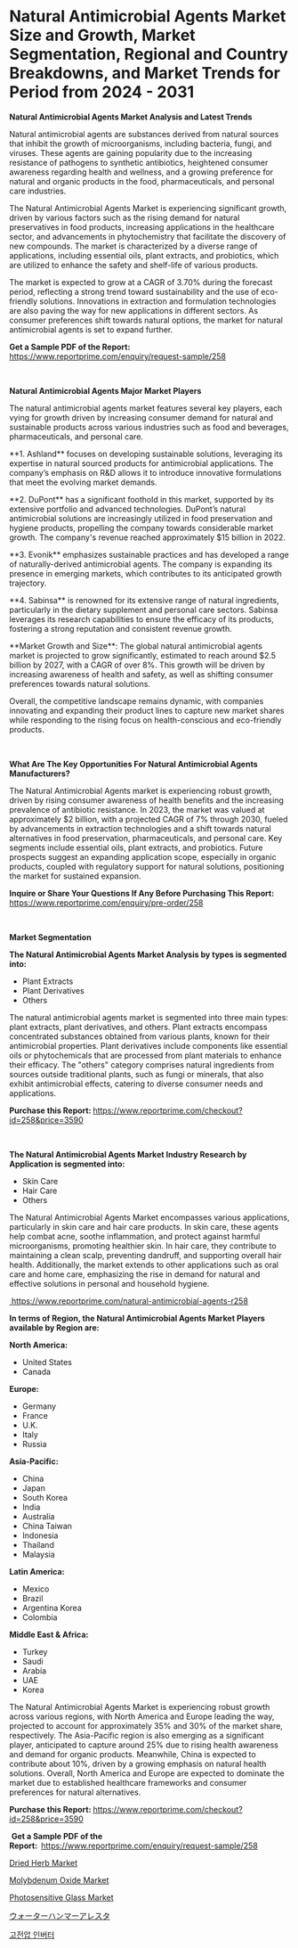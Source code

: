 <p><h1>Natural Antimicrobial Agents Market Size and Growth, Market Segmentation, Regional and Country Breakdowns, and Market Trends for Period from 2024 -  2031</h1></p><p><strong>Natural Antimicrobial Agents Market Analysis and Latest Trends</strong></p>
<p><p>Natural antimicrobial agents are substances derived from natural sources that inhibit the growth of microorganisms, including bacteria, fungi, and viruses. These agents are gaining popularity due to the increasing resistance of pathogens to synthetic antibiotics, heightened consumer awareness regarding health and wellness, and a growing preference for natural and organic products in the food, pharmaceuticals, and personal care industries.</p><p>The Natural Antimicrobial Agents Market is experiencing significant growth, driven by various factors such as the rising demand for natural preservatives in food products, increasing applications in the healthcare sector, and advancements in phytochemistry that facilitate the discovery of new compounds. The market is characterized by a diverse range of applications, including essential oils, plant extracts, and probiotics, which are utilized to enhance the safety and shelf-life of various products. </p><p>The market is expected to grow at a CAGR of 3.70% during the forecast period, reflecting a strong trend toward sustainability and the use of eco-friendly solutions. Innovations in extraction and formulation technologies are also paving the way for new applications in different sectors. As consumer preferences shift towards natural options, the market for natural antimicrobial agents is set to expand further.</p></p>
<p><strong>Get a Sample PDF of the Report:&nbsp;</strong> <a href="https://www.reportprime.com/enquiry/request-sample/258">https://www.reportprime.com/enquiry/request-sample/258</a></p>
<p>&nbsp;</p>
<p><strong>Natural Antimicrobial Agents Major Market Players</strong></p>
<p><p>The natural antimicrobial agents market features several key players, each vying for growth driven by increasing consumer demand for natural and sustainable products across various industries such as food and beverages, pharmaceuticals, and personal care.</p><p>**1. Ashland** focuses on developing sustainable solutions, leveraging its expertise in natural sourced products for antimicrobial applications. The company’s emphasis on R&D allows it to introduce innovative formulations that meet the evolving market demands.</p><p>**2. DuPont** has a significant foothold in this market, supported by its extensive portfolio and advanced technologies. DuPont’s natural antimicrobial solutions are increasingly utilized in food preservation and hygiene products, propelling the company towards considerable market growth. The company's revenue reached approximately $15 billion in 2022.</p><p>**3. Evonik** emphasizes sustainable practices and has developed a range of naturally-derived antimicrobial agents. The company is expanding its presence in emerging markets, which contributes to its anticipated growth trajectory.</p><p>**4. Sabinsa** is renowned for its extensive range of natural ingredients, particularly in the dietary supplement and personal care sectors. Sabinsa leverages its research capabilities to ensure the efficacy of its products, fostering a strong reputation and consistent revenue growth.</p><p>**Market Growth and Size**: The global natural antimicrobial agents market is projected to grow significantly, estimated to reach around $2.5 billion by 2027, with a CAGR of over 8%. This growth will be driven by increasing awareness of health and safety, as well as shifting consumer preferences towards natural solutions.</p><p>Overall, the competitive landscape remains dynamic, with companies innovating and expanding their product lines to capture new market shares while responding to the rising focus on health-conscious and eco-friendly products.</p></p>
<p>&nbsp;</p>
<p><strong>What Are The Key Opportunities For Natural Antimicrobial Agents Manufacturers?</strong></p>
<p><p>The Natural Antimicrobial Agents market is experiencing robust growth, driven by rising consumer awareness of health benefits and the increasing prevalence of antibiotic resistance. In 2023, the market was valued at approximately $2 billion, with a projected CAGR of 7% through 2030, fueled by advancements in extraction technologies and a shift towards natural alternatives in food preservation, pharmaceuticals, and personal care. Key segments include essential oils, plant extracts, and probiotics. Future prospects suggest an expanding application scope, especially in organic products, coupled with regulatory support for natural solutions, positioning the market for sustained expansion.</p></p>
<p><strong>Inquire or Share Your Questions If Any Before Purchasing This Report:</strong> <a href="https://www.reportprime.com/enquiry/pre-order/258">https://www.reportprime.com/enquiry/pre-order/258</a></p>
<p>&nbsp;</p>
<p><strong>Market Segmentation</strong></p>
<p><strong>The Natural Antimicrobial Agents Market Analysis by types is segmented into:</strong></p>
<p><ul><li>Plant Extracts</li><li>Plant Derivatives</li><li>Others</li></ul></p>
<p><p>The natural antimicrobial agents market is segmented into three main types: plant extracts, plant derivatives, and others. Plant extracts encompass concentrated substances obtained from various plants, known for their antimicrobial properties. Plant derivatives include components like essential oils or phytochemicals that are processed from plant materials to enhance their efficacy. The "others" category comprises natural ingredients from sources outside traditional plants, such as fungi or minerals, that also exhibit antimicrobial effects, catering to diverse consumer needs and applications.</p></p>
<p><strong>Purchase this Report:&nbsp;</strong><a href="https://www.reportprime.com/checkout?id=258&price=3590">https://www.reportprime.com/checkout?id=258&price=3590</a></p>
<p>&nbsp;</p>
<p><strong>The Natural Antimicrobial Agents Market Industry Research by Application is segmented into:</strong></p>
<p><ul><li>Skin Care</li><li>Hair Care</li><li>Others</li></ul></p>
<p><p>The Natural Antimicrobial Agents Market encompasses various applications, particularly in skin care and hair care products. In skin care, these agents help combat acne, soothe inflammation, and protect against harmful microorganisms, promoting healthier skin. In hair care, they contribute to maintaining a clean scalp, preventing dandruff, and supporting overall hair health. Additionally, the market extends to other applications such as oral care and home care, emphasizing the rise in demand for natural and effective solutions in personal and household hygiene.</p></p>
<p><a href="https://www.reportprime.com/natural-antimicrobial-agents-r258">&nbsp;https://www.reportprime.com/natural-antimicrobial-agents-r258</a></p>
<p><strong>In terms of Region, the Natural Antimicrobial Agents Market Players available by Region are:</strong></p>
<p>
    <p> <strong> North America: </strong>
        <ul>
            <li>United States</li>
            <li>Canada</li>
        </ul>
        </p> 
    <p> <strong> Europe: </strong>
        <ul>
            <li>Germany</li>
            <li>France</li>
            <li>U.K.</li>
            <li>Italy</li>
            <li>Russia</li>
        </ul>
        </p> 
    <p> <strong> Asia-Pacific: </strong>
        <ul>
            <li>China</li>
            <li>Japan</li>
            <li>South Korea</li>
            <li>India</li>
            <li>Australia</li>
            <li>China Taiwan</li>
            <li>Indonesia</li>
            <li>Thailand</li>
            <li>Malaysia</li>
        </ul>
        </p> 
    <p> <strong> Latin America: </strong>
        <ul>
            <li>Mexico</li>
            <li>Brazil</li>
            <li>Argentina Korea</li>
            <li>Colombia</li>
        </ul>
        </p> 
    <p> <strong> Middle East & Africa: </strong>
        <ul>
            <li>Turkey</li>
            <li>Saudi</li>
            <li>Arabia</li>
            <li>UAE</li>
            <li>Korea</li>
        </ul>
    </p>
    </p>
<p><p>The Natural Antimicrobial Agents Market is experiencing robust growth across various regions, with North America and Europe leading the way, projected to account for approximately 35% and 30% of the market share, respectively. The Asia-Pacific region is also emerging as a significant player, anticipated to capture around 25% due to rising health awareness and demand for organic products. Meanwhile, China is expected to contribute about 10%, driven by a growing emphasis on natural health solutions. Overall, North America and Europe are expected to dominate the market due to established healthcare frameworks and consumer preferences for natural alternatives.</p></p>
<p><strong>Purchase this Report: </strong><a href="https://www.reportprime.com/checkout?id=258&price=3590">https://www.reportprime.com/checkout?id=258&price=3590</a></p>
<p>&nbsp;<strong>Get a Sample PDF of the Report:&nbsp;&nbsp;</strong><a href="https://www.reportprime.com/enquiry/request-sample/258">https://www.reportprime.com/enquiry/request-sample/258</a></p>
<p><strong></strong></p>
<p><p><a href="https://medium.com/@alanpeterson1911/global-perspectives-on-dried-herb-market-trends-challenges-and-forecast-2024-2031-5a7910d67513">Dried Herb Market</a></p><p><a href="https://github.com/pizolina/Market-Research-Report-List-6/blob/main/molybdenum-oxide-market.md">Molybdenum Oxide Market</a></p><p><a href="https://issuu.com/reportprime-2/docs/photosensitive-glass-market-size-20_9fd0d2c8d110af">Photosensitive Glass Market</a></p><p><a href="https://medium.com/@katheleentco/%E6%B0%B4%E3%83%8F%E3%83%B3%E3%83%9E%E3%83%BC%E3%82%A2%E3%83%AC%E3%82%B9%E3%82%BF%E3%83%BC%E5%B8%82%E5%A0%B4%E3%81%AE%E5%8B%95%E5%90%91%E3%82%84%E6%88%90%E9%95%B7%E8%A6%81%E5%9B%A0%E3%82%92%E5%88%86%E6%9E%90%E3%81%97-2024%E5%B9%B4%E3%81%8B%E3%82%892031%E5%B9%B4%E3%81%BE%E3%81%A7%E3%81%AE%E4%BA%88%E6%B8%AC%E3%82%92%E8%A1%8C%E3%81%84%E3%81%BE%E3%81%99-662218a2ed85">ウォーターハンマーアレスタ</a></p><p><a href="https://medium.com/@kacrimipp/%EA%B3%A0%EC%A0%84%EC%95%95-%EC%9D%B8%EB%B2%84%ED%84%B0-%EC%8B%9C%EC%9E%A5-%EC%84%B1%EC%9E%A5-%EC%8B%9C%EC%9E%A5-%EC%84%B8%EB%B6%84%ED%99%94-%EB%B0%8F-%EC%A7%80%EC%97%AD-%EB%B6%84%EC%84%9D-%EA%B8%80%EB%A1%9C%EB%B2%8C-%EC%A0%84%EB%A7%9D-2031-e2fb4a73c018">고전압 인버터</a></p></p>